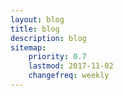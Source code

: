 ```yaml
---
layout: blog
title: blog
description: blog
sitemap:
    priority: 0.7
    lastmod: 2017-11-02
    changefreq: weekly
---
```

